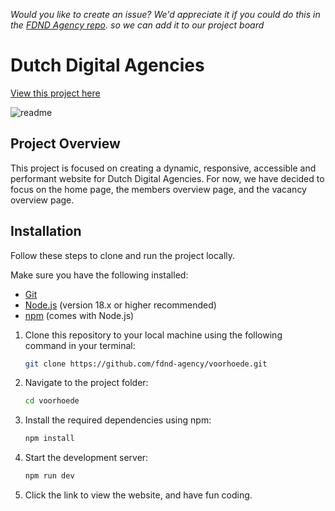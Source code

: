 

*Would you like to create an issue? We'd appreciate it if you could do this in the  [FDND Agency repo](https://github.com/fdnd-agency/voorhoede). so we can add it to our project board*

# Dutch Digital Agencies


[View this project here](https://dutchdigitalagencies.vercel.app/)


![readme](https://github.com/user-attachments/assets/e7100b8a-0d7e-4945-8d30-d5ace0f499dc)


## Project Overview

This project is focused on creating a dynamic, responsive, accessible and performant website for Dutch Digital Agencies. For now, we have decided to focus on the home page, the members overview page, and the vacancy overview page.


## Installation

Follow these steps to clone and run the project locally.

Make sure you have the following installed:

- [Git](https://git-scm.com/)
- [Node.js](https://nodejs.org/) (version 18.x or higher recommended)
- [npm](https://www.npmjs.com/) (comes with Node.js)


1. Clone this repository to your local machine using the following command in your terminal:

    ```bash
    git clone https://github.com/fdnd-agency/voorhoede.git
    ```

2. Navigate to the project folder:

    ```bash
    cd voorhoede
    ```


3. Install the required dependencies using npm:

    ```bash
    npm install
    ```

4. Start the development server:

    ```bash
    npm run dev
    ```

5. Click the link to view the website, and have fun coding.

